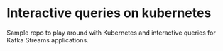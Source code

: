 # Interactive queries on kubernetes

Sample repo to play around with Kubernetes and interactive queries for Kafka
Streams applications.

